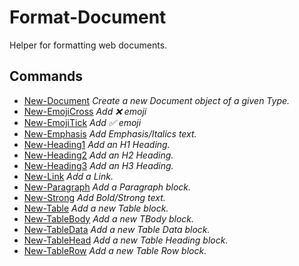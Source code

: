 # Format-Document

Helper for formatting web documents.

## Commands

- [New-Document](New-Document.md) _Create a new Document object of a given Type._
- [New-EmojiCross](New-EmojiCross.md) _Add :x: emoji_
- [New-EmojiTick](New-EmojiTick.md) _Add :white_check_mark: emoji_
- [New-Emphasis](New-Emphasis.md) _Add Emphasis/Italics text._
- [New-Heading1](New-Heading1.md) _Add an H1 Heading._
- [New-Heading2](New-Heading2.md) _Add an H2 Heading._
- [New-Heading3](New-Heading3.md) _Add an H3 Heading._
- [New-Link](New-Link.md) _Add a Link._
- [New-Paragraph](New-Paragraph.md) _Add a Paragraph block._
- [New-Strong](New-Strong.md) _Add Bold/Strong text._
- [New-Table](New-Table.md) _Add a new Table block._
- [New-TableBody](New-TableBody.md) _Add a new TBody block._
- [New-TableData](New-TableData.md) _Add a new Table Data block._
- [New-TableHead](New-TableHead.md) _Add a new Table Heading block._
- [New-TableRow](New-TableRow.md) _Add a new Table Row block._

